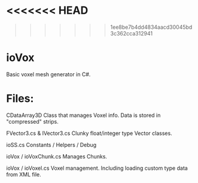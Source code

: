 <<<<<<< HEAD
=======


>>>>>>> 1ee8be7b4dd4834aacd30045bd3c362cca312941

ioVox
=====

Basic voxel mesh generator in C#.



Files:
=====

CDataArray3D
Class that manages Voxel info.  Data is stored in "compressed" strips.


FVector3.cs & IVector3.cs
Clunky float/integer type Vector classes.


ioSS.cs
Constants / Helpers / Debug


ioVox / ioVoxChunk.cs
Manages Chunks.


ioVox / ioVoxel.cs
Voxel management.  Including loading custom type data from XML file.






